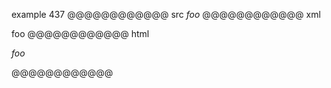 example 437
@@@@@@@@@@@@ src
_*foo*_
@@@@@@@@@@@@ xml
<?xml version="1.0" encoding="UTF-8"?>
<!DOCTYPE document SYSTEM "CommonMark.dtd">
<document xmlns="http://commonmark.org/xml/1.0">
  <paragraph>
    <emph>
      <emph>
        <text>foo</text>
      </emph>
    </emph>
  </paragraph>
</document>
@@@@@@@@@@@@ html
<p><em><em>foo</em></em></p>
@@@@@@@@@@@@
